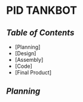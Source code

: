 # **PID TANKBOT**
## ***Table of Contents***
* [Planning]
* [Design]
* [Assembly]
* [Code]
* [Final Product]

## ***Planning***